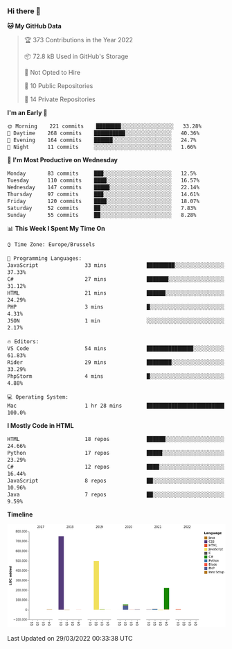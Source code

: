 ### Hi there 👋

<!--START_SECTION:waka-->
**🐱 My GitHub Data** 

> 🏆 373 Contributions in the Year 2022
 > 
> 📦 72.8 kB Used in GitHub's Storage 
 > 
> 🚫 Not Opted to Hire
 > 
> 📜 10 Public Repositories 
 > 
> 🔑 14 Private Repositories  
 > 
**I'm an Early 🐤** 

```text
🌞 Morning    221 commits    ████████░░░░░░░░░░░░░░░░░   33.28% 
🌆 Daytime    268 commits    ██████████░░░░░░░░░░░░░░░   40.36% 
🌃 Evening    164 commits    ██████░░░░░░░░░░░░░░░░░░░   24.7% 
🌙 Night      11 commits     ░░░░░░░░░░░░░░░░░░░░░░░░░   1.66%

```
📅 **I'm Most Productive on Wednesday** 

```text
Monday       83 commits     ███░░░░░░░░░░░░░░░░░░░░░░   12.5% 
Tuesday      110 commits    ████░░░░░░░░░░░░░░░░░░░░░   16.57% 
Wednesday    147 commits    █████░░░░░░░░░░░░░░░░░░░░   22.14% 
Thursday     97 commits     ███░░░░░░░░░░░░░░░░░░░░░░   14.61% 
Friday       120 commits    ████░░░░░░░░░░░░░░░░░░░░░   18.07% 
Saturday     52 commits     ██░░░░░░░░░░░░░░░░░░░░░░░   7.83% 
Sunday       55 commits     ██░░░░░░░░░░░░░░░░░░░░░░░   8.28%

```


📊 **This Week I Spent My Time On** 

```text
⌚︎ Time Zone: Europe/Brussels

💬 Programming Languages: 
JavaScript               33 mins             █████████░░░░░░░░░░░░░░░░   37.33% 
C#                       27 mins             ███████░░░░░░░░░░░░░░░░░░   31.12% 
HTML                     21 mins             ██████░░░░░░░░░░░░░░░░░░░   24.29% 
PHP                      3 mins              █░░░░░░░░░░░░░░░░░░░░░░░░   4.31% 
JSON                     1 min               ░░░░░░░░░░░░░░░░░░░░░░░░░   2.17%

🔥 Editors: 
VS Code                  54 mins             ███████████████░░░░░░░░░░   61.83% 
Rider                    29 mins             ████████░░░░░░░░░░░░░░░░░   33.29% 
PhpStorm                 4 mins              █░░░░░░░░░░░░░░░░░░░░░░░░   4.88%

💻 Operating System: 
Mac                      1 hr 28 mins        █████████████████████████   100.0%

```

**I Mostly Code in HTML** 

```text
HTML                     18 repos            ██████░░░░░░░░░░░░░░░░░░░   24.66% 
Python                   17 repos            █████░░░░░░░░░░░░░░░░░░░░   23.29% 
C#                       12 repos            ████░░░░░░░░░░░░░░░░░░░░░   16.44% 
JavaScript               8 repos             ██░░░░░░░░░░░░░░░░░░░░░░░   10.96% 
Java                     7 repos             ██░░░░░░░░░░░░░░░░░░░░░░░   9.59%

```


**Timeline**

![Chart not found](https://raw.githubusercontent.com/guillaumedeplancke/guillaumedeplancke/main/charts/bar_graph.png) 


 Last Updated on 29/03/2022 00:33:38 UTC
<!--END_SECTION:waka-->

